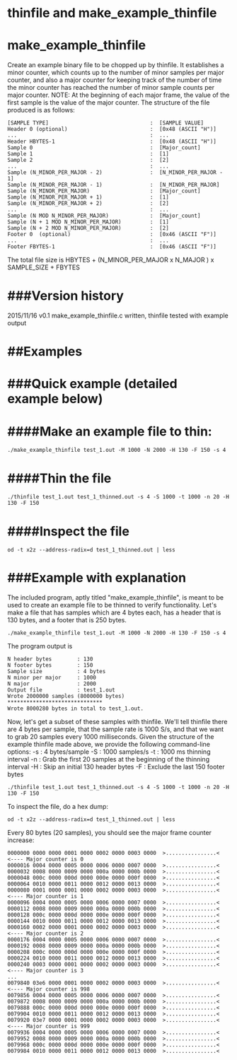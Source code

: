 # thinfile and make_example_thinfile

# make_example_thinfile  
Create an example binary file to be chopped up by thinfile. It establishes a minor counter, which counts up to the number of 
minor samples per major counter, and also a major counter for keeping track of the number of time the minor counter has reached
the number of minor sample counts per major counter.
NOTE: At the beginning of each major frame, the value of the first sample is the value of the major counter.
The structure of the file produced is as follows:                      

```
[SAMPLE TYPE]                                :  [SAMPLE VALUE]         
Header 0 (optional)                          :  [0x48 (ASCII "H")]                 
...                                          :  ...                    
Header HBYTES-1                              :  [0x48 (ASCII "H")]                 
Sample 0                                     :  [Major_count]          
Sample 1                                     :  [1]                    
Sample 2                                     :  [2]                    
...                                          :  ...                    
Sample (N_MINOR_PER_MAJOR - 2)               :  [N_MINOR_PER_MAJOR - 1]          
Sample (N_MINOR_PER_MAJOR - 1)               :  [N_MINOR_PER_MAJOR]          
Sample (N_MINOR_PER_MAJOR)                   :  [Major_count]          
Sample (N_MINOR_PER_MAJOR + 1)               :  [1]                    
Sample (N_MINOR_PER_MAJOR + 2)               :  [2]                    
...                                          :  ...                    
Sample (N MOD N_MINOR_PER_MAJOR)             :  [Major_count]          
Sample (N + 1 MOD N_MINOR_PER_MAJOR)         :  [1]                    
Sample (N + 2 MOD N_MINOR_PER_MAJOR)         :  [2]                    
Footer 0  (optional)                         :  [0x46 (ASCII "F")]                 
...                                          :  ...                    
Footer FBYTES-1                              :  [0x46 (ASCII "F")]              
```
                                                                       
The total file size is HBYTES + (N_MINOR_PER_MAJOR x N_MAJOR ) x SAMPLE_SIZE + FBYTES

###Version history
==================
2015/11/16		v0.1	make_example_thinfile.c written, thinfile tested with example output

##Examples
==========

###Quick example (detailed example below)
=========================================

####Make an example file to thin:
=================================
```
./make_example_thinfile test_1.out -M 1000 -N 2000 -H 130 -F 150 -s 4
```

####Thin the file
=================
```
./thinfile test_1.out test_1_thinned.out -s 4 -S 1000 -t 1000 -n 20 -H 130 -F 150
```

####Inspect the file
=====================
```
od -t x2z --address-radix=d test_1_thinned.out | less
```

###Example with explanation
===========================
The included program, aptly titled "make_example_thinfile", is meant to be used to create an example file to be thinned to verify functionality.
Let's make a file that has samples which are 4 bytes each, has a header that is 130 bytes, and a footer that is 250 bytes. 

```
./make_example_thinfile test_1.out -M 1000 -N 2000 -H 130 -F 150 -s 4
```

The program output is 


```
N header bytes        : 130
N footer bytes        : 150
Sample size           : 4 bytes
N minor per major     : 1000
N major               : 2000
Output file           : test_1.out
Wrote 2000000 samples (8000000 bytes)
******************************
Wrote 8000280 bytes in total to test_1.out.
```

Now, let's get a subset of these samples with thinfile. We'll tell thinfile there are 4 bytes per sample, that the sample rate is 1000 S/s, and that 
we want to grab 20 samples every 1000 milliseconds. Given the structure of the example thinfile made above, we provide the following command-line options:
-s    : 4 bytes/sample
-S    : 1000 samples/s
-t    : 1000 ms thinning interval
-n    : Grab the first 20 samples at the beginning of the thinning interval
-H    : Skip an initial 130 header bytes
-F    : Exclude the last 150 footer bytes

```
./thinfile test_1.out test_1_thinned.out -s 4 -S 1000 -t 1000 -n 20 -H 130 -F 150
```

To inspect the file, do a hex dump:

```
od -t x2z --address-radix=d test_1_thinned.out | less
```

Every 80 bytes (20 samples), you should see the major frame counter increase:

```
0000000 0000 0000 0001 0000 0002 0000 0003 0000  >................<  <---- Major counter is 0
0000016 0004 0000 0005 0000 0006 0000 0007 0000  >................<
0000032 0008 0000 0009 0000 000a 0000 000b 0000  >................<
0000048 000c 0000 000d 0000 000e 0000 000f 0000  >................<
0000064 0010 0000 0011 0000 0012 0000 0013 0000  >................<
0000080 0001 0000 0001 0000 0002 0000 0003 0000  >................<  <---- Major counter is 1
0000096 0004 0000 0005 0000 0006 0000 0007 0000  >................<
0000112 0008 0000 0009 0000 000a 0000 000b 0000  >................<
0000128 000c 0000 000d 0000 000e 0000 000f 0000  >................<
0000144 0010 0000 0011 0000 0012 0000 0013 0000  >................<
0000160 0002 0000 0001 0000 0002 0000 0003 0000  >................<  <---- Major counter is 2
0000176 0004 0000 0005 0000 0006 0000 0007 0000  >................<
0000192 0008 0000 0009 0000 000a 0000 000b 0000  >................<
0000208 000c 0000 000d 0000 000e 0000 000f 0000  >................<
0000224 0010 0000 0011 0000 0012 0000 0013 0000  >................<
0000240 0003 0000 0001 0000 0002 0000 0003 0000  >................<  <---- Major counter is 3
...
0079840 03e6 0000 0001 0000 0002 0000 0003 0000  >................<  <---- Major counter is 998
0079856 0004 0000 0005 0000 0006 0000 0007 0000  >................<
0079872 0008 0000 0009 0000 000a 0000 000b 0000  >................<
0079888 000c 0000 000d 0000 000e 0000 000f 0000  >................<
0079904 0010 0000 0011 0000 0012 0000 0013 0000  >................<
0079920 03e7 0000 0001 0000 0002 0000 0003 0000  >................<  <---- Major counter is 999
0079936 0004 0000 0005 0000 0006 0000 0007 0000  >................<
0079952 0008 0000 0009 0000 000a 0000 000b 0000  >................<
0079968 000c 0000 000d 0000 000e 0000 000f 0000  >................<
0079984 0010 0000 0011 0000 0012 0000 0013 0000  >................<
```
